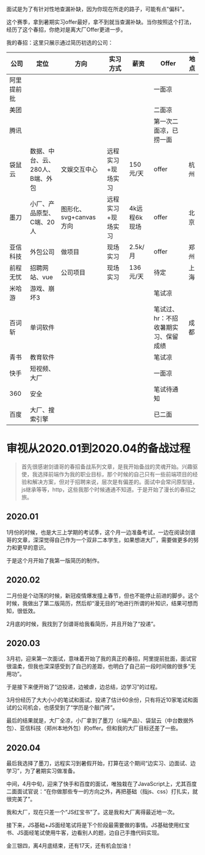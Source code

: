 
面试是为了有针对性地查漏补缺，因为你现在所走的路子，可能有点"偏科"。

这个赛季，拿到暑期实习offer最好，拿不到就当查漏补缺。当你按照这个打法，经历了这个春招，你绝对是离大厂Offer更进一步。

我的春招：这里只展示通过简历初选的公司：

|公司|定位|方向|实习方式|薪资|Offer|地点|
|-|-|-|-|-|-|-|
|阿里提前批|||||一面凉||
|美团|||||二面凉||
|腾讯|||||第一次二面凉，已捞一面||
|袋鼠云|数据、中台、云、280人、B端、外包|文娱交互中心|远程实习+现场实习|150元/天|offer|杭州|
|墨刀|小厂、产品原型、C端、20人|图形化、svg+canvas方向|远程实习+现场实习|4k远程6k现场|offer|北京|
|亚信科技|外包公司|做项目|现场实习|2.5k/月|offer|郑州|
|前程无忧|招聘网站、vue|公司项目|现场实习|136元/天|待定|上海|
|米哈游|游戏、崩坏3||||笔试凉||
|百词斩|单词软件||||笔试过、hr：不招收暑期实习、保留成绩|成都|
|青书|教育软件||||笔试凉||
|快手|短视频、大厂||||一面凉||
|360|安全||||笔试待通知||
|百度|大厂、搜索引擎||||已二面||


# 审视从2020.01到2020.04的备战过程

> 首先很感谢剑谱哥的春招备战系列文章，是我开始备战的灵魂开始。兴趣驱使，我选择前端作为我的职业目标，那个时候的自己只有一些前端项目的经验和解决方案，但对于招聘来说，层次是有偏差的。面试中会常问原型链，js继承等等，http，这些我那个时候通通不知道。于是开始了漫长的春招之旅。

## 2020.01

1月份的时候，也是大三上学期的考试季，这个月一边准备考试，一边在阅读剑谱哥的文章，深深觉得自己作为一个双非二本学生，如果想进大厂，需要做更多的努力和更早的意识。

于是这个月开始了我第一版简历的制作。

## 2020.02
二月份是个动荡的时候，新冠疫情爆发撞上春节，但也不能停止前进的脚步。这个时候，我做出了第二版简历，然后却“漫无目的”地进行所谓的补知识，结果可想而知，很低效。

2月底的时候，我找到了剑谱哥给我看简历，并且开始了“投递”。

## 2020.03
3月初，迎来第一次面试，意味着开始了我的真正的春招，阿里提前批面，面试官很温柔，但我也深深感受到了自己的差距，也明白了自己前一段时间做的很多“无用功”。

于是接下来便开始了“边投递，边被虐，边总结，边学习”的过程。

3月份经历了大大小小的笔试和面试，投递了估计60余份，只有将近10家笔试和面试的公司机会，也感受到了“学历是个敲门砖”。

最后的结果就是，大厂全凉，小厂拿到了墨刀（c端产品）、袋鼠云（中台数据外包）、亚信科技（郑州本地外包）的offer。但和我的大厂目标还差了一些。

## 2020.04
最后我选择了墨刀，远程实习到暑假开始，打算在这个期间“边实习、边面试、边学习”，为了暑期实习做准备。

中间，4月中旬，迎来了快手和百度的面试，唯独栽在了JavaScript上，尤其百度二面面试官说：“在你做那些专一的方向之外，再把基础（指js、css）打扎实，就很完美了”。

我和大厂，现在只差一个“JS红宝书”了。这是我和大厂离得最近地一次。

接下来，JS基础+JS面经笔试将是下个阶段最需要做的事情。JS基础使用红宝书、JS面经笔试使用牛客，边看别人的题，边自己手撸代码实现。

金三银四，离4月底结束，还有17天，还有机会加油！
